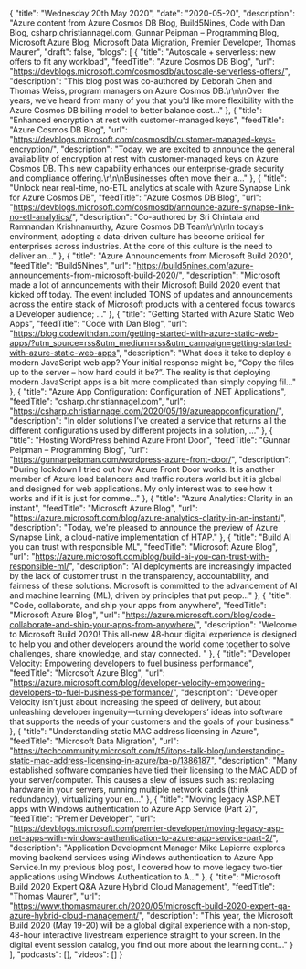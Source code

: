 {
  "title": "Wednesday 20th May 2020",
  "date": "2020-05-20",
  "description": "Azure content from Azure Cosmos DB Blog, Build5Nines, Code with Dan Blog, csharp.christiannagel.com, Gunnar Peipman –  Programming Blog, Microsoft Azure Blog, Microsoft Data Migration, Premier Developer, Thomas Maurer",
  "draft": false,
  "blogs": [
    {
      "title": "Autoscale + serverless: new offers to fit any workload",
      "feedTitle": "Azure Cosmos DB Blog",
      "url": "https://devblogs.microsoft.com/cosmosdb/autoscale-serverless-offers/",
      "description": "This blog post was co-authored by Deborah Chen and Thomas Weiss, program managers on Azure Cosmos DB.\r\n\nOver the years, we’ve heard from many of you that you’d like more flexibility with the Azure Cosmos DB billing model to better balance cost..."
    },
    {
      "title": "Enhanced encryption at rest with customer-managed keys",
      "feedTitle": "Azure Cosmos DB Blog",
      "url": "https://devblogs.microsoft.com/cosmosdb/customer-managed-keys-encryption/",
      "description": "Today, we are excited to announce the general availability of encryption at rest with customer-managed keys on Azure Cosmos DB. This new capability enhances our enterprise-grade security and compliance offering.\r\n\nBusinesses often move their a..."
    },
    {
      "title": "Unlock near real-time, no-ETL analytics at scale with Azure Synapse Link for Azure Cosmos DB",
      "feedTitle": "Azure Cosmos DB Blog",
      "url": "https://devblogs.microsoft.com/cosmosdb/announce-azure-synapse-link-no-etl-analytics/",
      "description": "Co-authored by Sri Chintala and Ramnandan Krishnamurthy, Azure Cosmos DB Team\r\n\nIn today’s environment, adopting a data-driven culture has become critical for enterprises across industries. At the core of this culture is the need to deliver an..."
    },
    {
      "title": "Azure Announcements from Microsoft Build 2020",
      "feedTitle": "Build5Nines",
      "url": "https://build5nines.com/azure-announcements-from-microsoft-build-2020/",
      "description": "Microsoft made a lot of announcements with their Microsoft Build 2020 event that kicked off today. The event included TONS of updates and announcements across the entire stack of Microsoft products with a centered focus towards a Developer audience; ..."
    },
    {
      "title": "Getting Started with Azure Static Web Apps",
      "feedTitle": "Code with Dan Blog",
      "url": "https://blog.codewithdan.com/getting-started-with-azure-static-web-apps/?utm_source=rss&utm_medium=rss&utm_campaign=getting-started-with-azure-static-web-apps",
      "description": "What does it take to deploy a modern JavaScript web app? Your initial response might be, “Copy the files up to the server – how hard could it be?”. The reality is that deploying modern JavaScript apps is a bit more complicated than simply copying fil..."
    },
    {
      "title": "Azure App Configuration: Configuration of .NET Applications",
      "feedTitle": "csharp.christiannagel.com",
      "url": "https://csharp.christiannagel.com/2020/05/19/azureappconfiguration/",
      "description": "In older solutions I’ve created a service that returns all the different configurations used by different projects in a solution, …"
    },
    {
      "title": "Hosting WordPress behind Azure Front Door",
      "feedTitle": "Gunnar Peipman –  Programming Blog",
      "url": "https://gunnarpeipman.com/wordpress-azure-front-door/",
      "description": "During lockdown I tried out how Azure Front Door works. It is another member of Azure load balancers and traffic routers world but it is global and designed for web applications. My only interest was to see how it works and if it is just for comme..."
    },
    {
      "title": "Azure Analytics: Clarity in an instant",
      "feedTitle": "Microsoft Azure Blog",
      "url": "https://azure.microsoft.com/blog/azure-analytics-clarity-in-an-instant/",
      "description": "Today, we're pleased to announce the preview of Azure Synapse Link, a cloud-native implementation of HTAP."
    },
    {
      "title": "Build AI you can trust with responsible ML",
      "feedTitle": "Microsoft Azure Blog",
      "url": "https://azure.microsoft.com/blog/build-ai-you-can-trust-with-responsible-ml/",
      "description": "AI deployments are increasingly impacted by the lack of customer trust in the transparency, accountability, and fairness of these solutions. Microsoft is committed to the advancement of AI and machine learning (ML), driven by principles that put peop..."
    },
    {
      "title": "Code, collaborate, and ship your apps from anywhere",
      "feedTitle": "Microsoft Azure Blog",
      "url": "https://azure.microsoft.com/blog/code-collaborate-and-ship-your-apps-from-anywhere/",
      "description": "Welcome to Microsoft Build 2020! This all-new 48-hour digital experience is designed to help you and other developers around the world come together to solve challenges, share knowledge, and stay connected. "
    },
    {
      "title": "Developer Velocity: Empowering developers to fuel business performance",
      "feedTitle": "Microsoft Azure Blog",
      "url": "https://azure.microsoft.com/blog/developer-velocity-empowering-developers-to-fuel-business-performance/",
      "description": "Developer Velocity isn’t just about increasing the speed of delivery, but about unleashing developer ingenuity—turning developers’ ideas into software that supports the needs of your customers and the goals of your business."
    },
    {
      "title": "Understanding static MAC address licensing in Azure",
      "feedTitle": "Microsoft Data Migration",
      "url": "https://techcommunity.microsoft.com/t5/itops-talk-blog/understanding-static-mac-address-licensing-in-azure/ba-p/1386187",
      "description": "Many established software companies have tied their licensing to the MAC ADD of your server/computer. This causes a slew of issues such as: replacing hardware in your servers, running multiple network cards (think redundancy), virtualizing your en..."
    },
    {
      "title": "Moving legacy ASP.NET apps with Windows authentication to Azure App Service (Part 2)",
      "feedTitle": "Premier Developer",
      "url": "https://devblogs.microsoft.com/premier-developer/moving-legacy-asp-net-apps-with-windows-authentication-to-azure-app-service-part-2/",
      "description": "Application Development Manager Mike Lapierre explores moving backend services using Windows authentication to Azure App Service.In my previous blog post, I covered how to move legacy two-tier applications using Windows Authentication to A..."
    },
    {
      "title": "Microsoft Build 2020 Expert Q&A Azure Hybrid Cloud Management",
      "feedTitle": "Thomas Maurer",
      "url": "https://www.thomasmaurer.ch/2020/05/microsoft-build-2020-expert-qa-azure-hybrid-cloud-management/",
      "description": "This year, the Microsoft Build 2020 (May 19-20) will be a global digital experience with a non-stop, 48-hour interactive livestream experience straight to your screen. In the digital event session catalog, you find out more about the learning cont..."
    }
  ],
  "podcasts": [],
  "videos": []
}